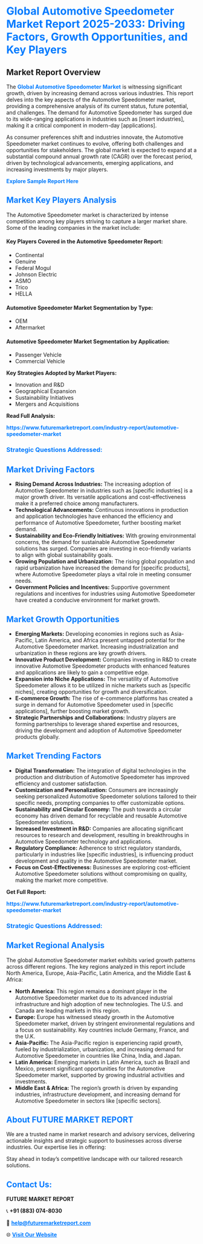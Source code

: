 <h1 style="color: #007BFF;">Global Automotive Speedometer Market Report 2025-2033: Driving Factors, Growth Opportunities, and Key Players</h1>

<section id="overview">
<h2>Market Report Overview</h2>
<p>The <a href="https://www.futuremarketreport.com/industry-report/automotive-speedometer-market" style="color: #007BFF; text-decoration: none;"><strong>Global Automotive Speedometer Market</strong></a> is witnessing significant growth, driven by increasing demand across various industries. This report delves into the key aspects of the Automotive Speedometer market, providing a comprehensive analysis of its current status, future potential, and challenges. The demand for Automotive Speedometer has surged due to its wide-ranging applications in industries such as [insert industries], making it a critical component in modern-day [applications].</p>
<p>As consumer preferences shift and industries innovate, the Automotive Speedometer market continues to evolve, offering both challenges and opportunities for stakeholders. The global market is expected to expand at a substantial compound annual growth rate (CAGR) over the forecast period, driven by technological advancements, emerging applications, and increasing investments by major players.</p>
</section>

<section id="overview">
<p><a href="https://www.futuremarketreport.com/request-sample/reportId=36581" style="color: #007BFF; text-decoration: none;"><strong>Explore Sample Report Here</strong></a></p>
</section>

<section id="key-players">
<h2 style="color: #007BFF;">Market Key Players Analysis</h2>
<p>The Automotive Speedometer market is characterized by intense competition among key players striving to capture a larger market share. Some of the leading companies in the market include:</p>
<h4>Key Players Covered in the Automotive Speedometer Report:</h4>
<ul><li>Continental</li><li>Genuine</li><li>Federal Mogul</li><li>Johnson Electric</li><li>ASMO</li><li>Trico</li><li>HELLA</li></ul>
<h4>Automotive Speedometer Market Segmentation by Type:</h4>
<ul><li>OEM</li><li>Aftermarket</li></ul>

<h4>Automotive Speedometer Market Segmentation by Application:</h4>
<ul><li>Passenger Vehicle</li><li>Commercial Vehicle</li></ul>
<p><strong>Key Strategies Adopted by Market Players:</strong></p>
<ul>
<li>Innovation and R&D</li>
<li>Geographical Expansion</li>
<li>Sustainability Initiatives</li>
<li>Mergers and Acquisitions</li>
</ul>
</section>

<section>
<p><strong>Read Full Analysis: </strong></p><a href="https://www.futuremarketreport.com/industry-report/automotive-speedometer-market" style="color: #007BFF; text-decoration: none;"><strong>https://www.futuremarketreport.com/industry-report/automotive-speedometer-market</strong></a>
<h3 style="color: #007BFF;">Strategic Questions Addressed:</h3>
</section>

<section id="driving-factors">
<h2 style="color: #007BFF;">Market Driving Factors</h2>
<ul>
<li><strong>Rising Demand Across Industries:</strong> The increasing adoption of Automotive Speedometer in industries such as [specific industries] is a major growth driver. Its versatile applications and cost-effectiveness make it a preferred choice among manufacturers.</li>
<li><strong>Technological Advancements:</strong> Continuous innovations in production and application technologies have enhanced the efficiency and performance of Automotive Speedometer, further boosting market demand.</li>
<li><strong>Sustainability and Eco-Friendly Initiatives:</strong> With growing environmental concerns, the demand for sustainable Automotive Speedometer solutions has surged. Companies are investing in eco-friendly variants to align with global sustainability goals.</li>
<li><strong>Growing Population and Urbanization:</strong> The rising global population and rapid urbanization have increased the demand for [specific products], where Automotive Speedometer plays a vital role in meeting consumer needs.</li>
<li><strong>Government Policies and Incentives:</strong> Supportive government regulations and incentives for industries using Automotive Speedometer have created a conducive environment for market growth.</li>
</ul>
</section>

<section id="growth-opportunities">
<h2 style="color: #007BFF;">Market Growth Opportunities</h2>
<ul>
<li><strong>Emerging Markets:</strong> Developing economies in regions such as Asia-Pacific, Latin America, and Africa present untapped potential for the Automotive Speedometer market. Increasing industrialization and urbanization in these regions are key growth drivers.</li>
<li><strong>Innovative Product Development:</strong> Companies investing in R&D to create innovative Automotive Speedometer products with enhanced features and applications are likely to gain a competitive edge.</li>
<li><strong>Expansion into Niche Applications:</strong> The versatility of Automotive Speedometer allows it to be utilized in niche markets such as [specific niches], creating opportunities for growth and diversification.</li>
<li><strong>E-commerce Growth:</strong> The rise of e-commerce platforms has created a surge in demand for Automotive Speedometer used in [specific applications], further boosting market growth.</li>
<li><strong>Strategic Partnerships and Collaborations:</strong> Industry players are forming partnerships to leverage shared expertise and resources, driving the development and adoption of Automotive Speedometer products globally.</li>
</ul>
</section>

<section id="trending-factors">
<h2 style="color: #007BFF;">Market Trending Factors</h2>
<ul>
<li><strong>Digital Transformation:</strong> The integration of digital technologies in the production and distribution of Automotive Speedometer has improved efficiency and customer satisfaction.</li>
<li><strong>Customization and Personalization:</strong> Consumers are increasingly seeking personalized Automotive Speedometer solutions tailored to their specific needs, prompting companies to offer customizable options.</li>
<li><strong>Sustainability and Circular Economy:</strong> The push towards a circular economy has driven demand for recyclable and reusable Automotive Speedometer solutions.</li>
<li><strong>Increased Investment in R&D:</strong> Companies are allocating significant resources to research and development, resulting in breakthroughs in Automotive Speedometer technology and applications.</li>
<li><strong>Regulatory Compliance:</strong> Adherence to strict regulatory standards, particularly in industries like [specific industries], is influencing product development and quality in the Automotive Speedometer market.</li>
<li><strong>Focus on Cost-Effectiveness:</strong> Businesses are exploring cost-efficient Automotive Speedometer solutions without compromising on quality, making the market more competitive.</li>
</ul>
</section>

<section>
<p><strong>Get Full Report: </strong></p><a href="https://www.futuremarketreport.com/industry-report/automotive-speedometer-market" style="color: #007BFF; text-decoration: none;"><strong>https://www.futuremarketreport.com/industry-report/automotive-speedometer-market</strong></a>
<h3 style="color: #007BFF;">Strategic Questions Addressed:</h3>
</section>


<section id="regional-analysis">
<h2 style="color: #007BFF;">Market Regional Analysis</h2>
<p>The global Automotive Speedometer market exhibits varied growth patterns across different regions. The key regions analyzed in this report include North America, Europe, Asia-Pacific, Latin America, and the Middle East & Africa:</p>
<ul>
<li><strong>North America:</strong> This region remains a dominant player in the Automotive Speedometer market due to its advanced industrial infrastructure and high adoption of new technologies. The U.S. and Canada are leading markets in this region.</li>
<li><strong>Europe:</strong> Europe has witnessed steady growth in the Automotive Speedometer market, driven by stringent environmental regulations and a focus on sustainability. Key countries include Germany, France, and the U.K.</li>
<li><strong>Asia-Pacific:</strong> The Asia-Pacific region is experiencing rapid growth, fueled by industrialization, urbanization, and increasing demand for Automotive Speedometer in countries like China, India, and Japan.</li>
<li><strong>Latin America:</strong> Emerging markets in Latin America, such as Brazil and Mexico, present significant opportunities for the Automotive Speedometer market, supported by growing industrial activities and investments.</li>
<li><strong>Middle East & Africa:</strong> The region’s growth is driven by expanding industries, infrastructure development, and increasing demand for Automotive Speedometer in sectors like [specific sectors].</li>
</ul>
</section>

<footer>
<h2 style="color: #007BFF;">About FUTURE MARKET REPORT</h2>
<p>We are a trusted name in market research and advisory services, delivering actionable insights and strategic support to businesses across diverse industries. Our expertise lies in offering:</p>

<p>Stay ahead in today’s competitive landscape with our tailored research solutions.</p>

<h2 style="color: #007BFF;">Contact Us:</h2>
<p><strong>FUTURE MARKET REPORT</strong></p>
<p>📞 <strong>+91 (883) 074-8030</strong></p>
<p>📧 <strong><a href="mailto:help@futuremarketreport.com" style="color: #007BFF;">help@futuremarketreport.com</a></strong></p>
<p>🌐 <strong><a href="https://www.futuremarketreport.com/" style="color: #007BFF;">Visit Our Website</a></strong></p>
</footer>